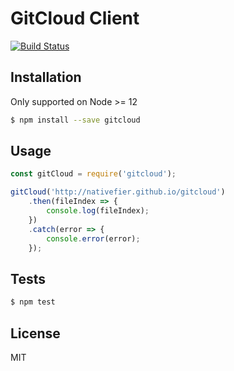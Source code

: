# GitCloud Client

[![Build Status](https://github.com/nativefier/gitcloud-client/workflows/ci/badge.svg)](https://github.com/nativefier/gitcloud-client/actions?query=workflow%3Aci)

## Installation

Only supported on Node >= 12

```bash
$ npm install --save gitcloud
```

## Usage

```javascript
const gitCloud = require('gitcloud');

gitCloud('http://nativefier.github.io/gitcloud')
    .then(fileIndex => {
        console.log(fileIndex);
    })
    .catch(error => {
        console.error(error);
    });
```

## Tests

```bash
$ npm test
```

## License

MIT
